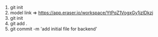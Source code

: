 1. git init
2. model link => https://app.eraser.io/workspace/YtPqZ1VogxGy1jzIDkzj
3. git init
4. git add .
5. git commit -m 'add initial file for backend'